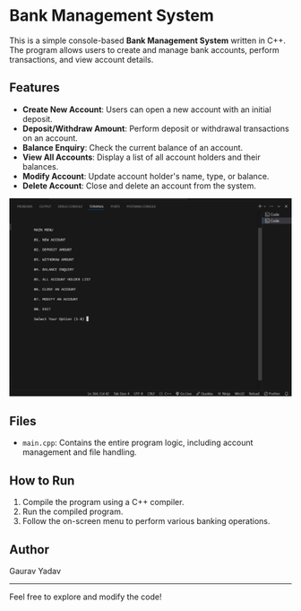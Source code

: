 # Bank Management System

This is a simple console-based **Bank Management System** written in C++. The program allows users to create and manage bank accounts, perform transactions, and view account details.

## Features

- **Create New Account**: Users can open a new account with an initial deposit.
- **Deposit/Withdraw Amount**: Perform deposit or withdrawal transactions on an account.
- **Balance Enquiry**: Check the current balance of an account.
- **View All Accounts**: Display a list of all account holders and their balances.
- **Modify Account**: Update account holder's name, type, or balance.
- **Delete Account**: Close and delete an account from the system.

![Bank Management System Output Screen](images/Bank-Output.png)

## Files

- `main.cpp`: Contains the entire program logic, including account management and file handling.

## How to Run

1. Compile the program using a C++ compiler.
2. Run the compiled program.
3. Follow the on-screen menu to perform various banking operations.

## Author

Gaurav Yadav

---

Feel free to explore and modify the code!
